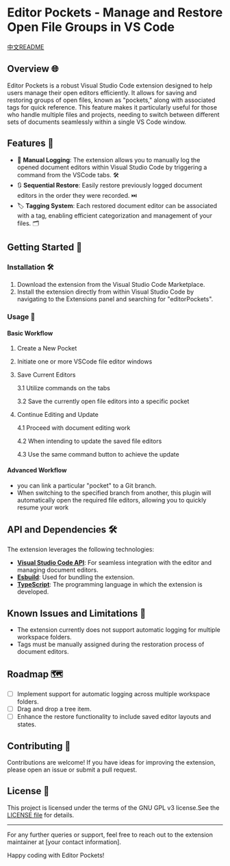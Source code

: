 # Editor Pockets - Manage and Restore Open File Groups in VS Code

[中文README](README.zh-CN.md)

## Overview 🌐

Editor Pockets is a robust Visual Studio Code extension designed to help users manage their open editors efficiently. It allows for saving and restoring groups of open files, known as "pockets," along with associated tags for quick reference. This feature makes it particularly useful for those who handle multiple files and projects, needing to switch between different sets of documents seamlessly within a single VS Code window.

## Features 🚀

- 📝 **Manual Logging**: The extension allows you to manually log the opened document editors within Visual Studio Code by triggering a command from the VSCode tabs. 🛠️
- 🔃 **Sequential Restore**: Easily restore previously logged document editors in the order they were recorded. ⏭️
- 🏷️ **Tagging System**: Each restored document editor can be associated with a tag, enabling efficient categorization and management of your files. 🗂️

## Getting Started 🏁

### Installation 🛠️

1. Download the extension from the Visual Studio Code Marketplace.
2. Install the extension directly from within Visual Studio Code by navigating to the Extensions panel and searching for "editorPockets".

### Usage 📖

#### Basic Workflow
1. Create a New Pocket
2. Initiate one or more VSCode file editor windows
3. Save Current Editors

   3.1 Utilize commands on the tabs

   3.2 Save the currently open file editors into a specific pocket

4. Continue Editing and Update

   4.1 Proceed with document editing work

   4.2 When intending to update the saved file editors
   
   4.3 Use the same command button to achieve the update


#### Advanced Workflow
   - you can link a particular "pocket" to a Git branch. 
   - When switching to the specified branch from another, this plugin will automatically open the required file editors, allowing you to quickly resume your work


## API and Dependencies 🛠️

The extension leverages the following technologies:

- **[Visual Studio Code API](https://code.visualstudio.com/)**: For seamless integration with the editor and managing document editors.
- **[Esbuild](https://github.com/evanw/esbuild)**: Used for bundling the extension.
- **[TypeScript](https://www.typescriptlang.org/)**: The programming language in which the extension is developed.

## Known Issues and Limitations 🚧

- The extension currently does not support automatic logging for multiple workspace folders.
- Tags must be manually assigned during the restoration process of document editors.

## Roadmap 🗺️
- [ ] Implement support for automatic logging across multiple workspace folders.
- [ ] Drag and drop a tree item.
- [ ] Enhance the restore functionality to include saved editor layouts and states.

## Contributing 🤝

Contributions are welcome! If you have ideas for improving the extension, please open an issue or submit a pull request.

## License 📜

This project is licensed under the terms of the GNU GPL v3 license.See the [LICENSE file](LICENSE) for details.

---

For any further queries or support, feel free to reach out to the extension maintainer at [your contact information].

Happy coding with Editor Pockets!
